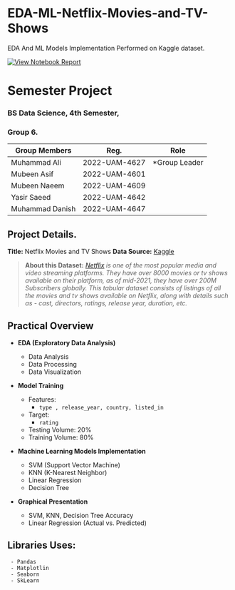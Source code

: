 # EDA-ML-Netflix-Movies-and-TV-Shows
EDA And ML Models Implementation Performed on Kaggle dataset.


[![View Notebook Report](https://img.shields.io/badge/View_Report-F37626.svg?style=for-the-badge&logo=Jupyter&logoColor=white)](https://showcase.muhammad-ali.me/eda-and-ml-netflix-dataset/)



# Semester Project
### BS Data Science, 4th Semester,
### Group 6.

|  Group Members| Reg. | Role |
|--|--|--|
| Muhammad Ali | 2022-UAM-4627 | *Group Leader |
| Mubeen Asif | 2022-UAM-4601 |  |
| Mubeen Naeem | 2022-UAM-4609 |  |
| Yasir Saeed | 2022-UAM-4642 |  |
| Muhammad Danish | 2022-UAM-4647 |  |


## Project Details.
**Title:** Netflix Movies and TV Shows
**Data Source:** [Kaggle](https://www.kaggle.com/datasets/shivamb/netflix-shows)

> **About this Dataset:** _[Netflix](https://en.wikipedia.org/wiki/Netflix)  is one of the most popular media and video streaming platforms. They have over 8000
> movies or tv shows available on their platform, as of mid-2021, they
> have over 200M Subscribers globally. This tabular dataset consists of
> listings of all the movies and tv shows available on Netflix, along
> with details such as - cast, directors, ratings, release year,
> duration, etc._

## Practical Overview

 - **EDA (Exploratory Data Analysis)**
	 - Data Analysis
	 - Data Processing
	 - Data Visualization 
- **Model Training**
	- Features: 
		- `type , release_year, country, listed_in`
	- Target:
		- `rating`
	- Testing Volume: 20%
	- Training Volume: 80%

- **Machine Learning Models Implementation**
	 - SVM 	(Support Vector Machine)
	 - KNN 	(K-Nearest Neighbor)
	 - Linear Regression 	
	 - Decision Tree
- **Graphical Presentation**
	- SVM, KNN, Decision Tree Accuracy
	- Linear Regression (Actual vs. Predicted) 

## Libraries Uses: 

     - Pandas 
     - Matplotlin 
     - Seaborn 
     - SkLearn

